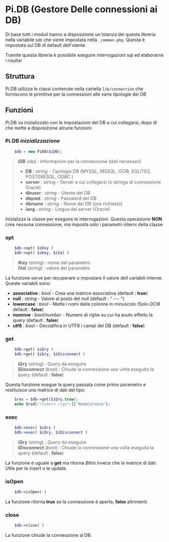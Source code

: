 # Pi.DB (Gestore Delle connessioni ai DB)

Di base tutti i moduli hanno a disposizione un'istanza dei questa libreria nella variabile `$db` che viene impostata nella `_common.php`. Questa è impostata sul DB di default dell'utente.

Tramite questa libreria è possibile eseguire interrogazioni sql ed elaborarne i risultai

## Struttura

Pi.DB utilizza le classi contenute nella cartella `lib/connection` che forniscono le primitive per la connessioni alle varie tipologie dei DB

## Funzioni
Pi.DB va inizializzato con le impostazioni del DB a cui collegarsi, dopo di che mette a disposizione alcune funzioni:

### Pi.DB *inizializzazione*
```php
	$db = new PiDB($iDB);
```
> **iDB** (*obj*) : Informazioni per la connessione (dati necessari)
>	* **DB** : *string* - Tipologia DB (MYSQL, MSSQL, OCI8, SQLITE3, POSTGRESQL, ODBC )
>	* **server** : *string* - Server a cui collegarsi (o stringa di connessione Oracle)
>	* **dbuser** : *string* - Utente del DB
>	* **dbpwd** : *string* - Password del DB
>	* **dbname** : *string* - Nome del DB (ove richiesto)
>	* **lang** : *string* - Lingua del server (Oracle)

Inizializza la classe per eseguire le interrogazioni. Questa operazione **NON** crea nessuna connessione, ma imposta solo i parametri interni della classe

### opt
```php
	$db->opt( $iKey )
	$db->opt( $iKey, $iVal )
```
> **iKey** (*string*) : nome del parametro  
> **iVal** (*string*) : valore del parametro

La funzione serve per recuperare o impostare il valore dell variabili interne. Queste variabili sono:
* **associative** : *bool* - Crea una matrice associativa (default : **true**)
* **null** : *string* - Valore al posto del _null_ (default : " --- ")
* **lowercase** : *bool* - Mette i nomi delle colonne in minuscolo (Solo _OCI8_ default : **false**)
* **numrow** : *bool/number* - Numero di righe su cui ha avuto effetto la query (default : **false**)
* **utf8** : *bool* - Decodifica in UTF8 i campi del DB (default : **false**)


### get
```php
	$db->get( $iQry )
	$db->get( $iQry, $iDisconnect )
```
> **iQry** (*string*) : Query da eseguire  
> **iDisconnect** (*bool*) : Chiude la connessione una volta eseguita la query (default : **false**)

Questa funzione esegue la query passata come primo parametro e restituisce una matrice di dati del tipo:
```php
	$res = $db->get($iQry,true);
	echo $red[/*numero riga*/]['NomeColonna'];
```

### exec
```php
	$db->exec( $iQry )
	$db->exec( $iQry, $iDisconnect )
```
> **iQry** (*string*) : Query da eseguire  
> **iDisconnect** (*bool*) : Chiude la connessione una volta eseguita la query (default : **false**)

La funzione è uguale a **get** ma ritorna _$this_ invece che la matrice di dati. Utile per le insert o le update.


### isOpen
```php
	$db->isOpen( )
```

La funzione ritorna **true** se la connessione è aperta, **false** altrimenti.


### close
```php
	$db->close( )
```

La funzione chiude la connessione al DB.
